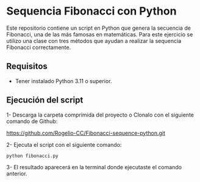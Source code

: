 # Sequencia Fibonacci con Python

Este repositorio contiene un script en Python que genera la secuencia de Fibonacci, una de las más famosas en matemáticas. Para este ejercicio se utilizo una clase con tres métodos que ayudan a realizar la sequencia Fibonacci correctamente.

## Requisitos
- Tener instalado Python 3.11 o superior.

## Ejecución del script

1- Descarga la carpeta comprimida del proyecto o Clonalo con el siguiente comando de Github:

https://github.com/Rogelio-CC/Fibonacci-sequence-python.git

2- Ejecuta el script con el siguiente comando:

```bash
python fibonacci.py
```

3- El resultado aparecerá en la terminal donde ejecutaste el comando anterior.
